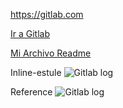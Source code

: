 https://gitlab.com

[Ir a Gitlab](https://gitlab.com)

[Mi Archivo Readme](README.md)

Inline-estule
![Gitlab log](http://thedatabaseavenger.com/wp-content/uploads/2017/01/GitLab-logo.png)

Reference
![Gitlab log][logo]

[logo]: http://thedatabaseavenger.com/wp-content/uploads/2017/01/GitLab-logo.png

